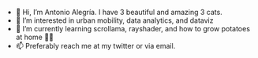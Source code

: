 - 👋 Hi, I’m Antonio Alegría. I have 3 beautiful and amazing 3 cats. 
- 👀 I’m interested in urban mobility, data analytics, and dataviz  
- 🌱 I’m currently learning scrollama, rayshader, and how to grow potatoes at home 🥔🍠
- 📫 Preferably reach me at my twitter or via email. 
<!---
AntonioAlegriaH/AntonioAlegriaH is a ✨ special ✨ repository because its `README.md` (this file) appears on your GitHub profile.
You can click the Preview link to take a look at your changes.
--->
